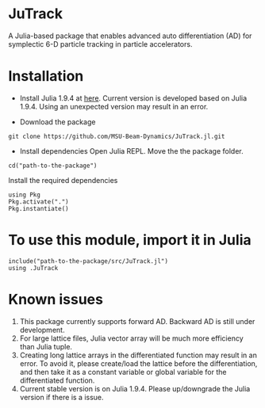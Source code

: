 # JuTrack

A Julia-based package that enables advanced auto differentiation (AD) for symplectic 6-D particle tracking in particle accelerators.

# Installation

* Install Julia 1.9.4 at [here](https://julialang.org/downloads/oldreleases/). Current version is developed based on Julia 1.9.4. Using an unexpected version may result in an error.

* Download the package
```
git clone https://github.com/MSU-Beam-Dynamics/JuTrack.jl.git
```
* Install dependencies
Open Julia REPL. Move the the package folder.
```
cd("path-to-the-package")
```
Install the required dependencies
```
using Pkg
Pkg.activate(".")
Pkg.instantiate()
```

# To use this module, import it in Julia
```
include("path-to-the-package/src/JuTrack.jl")
using .JuTrack
```

# Known issues
1. This package currently supports forward AD. Backward AD is still under development.
2. For large lattice files, Julia vector array will be much more efficiency than Julia tuple. 
3. Creating long lattice arrays in the differentiated function may result in an error. To avoid it, please create/load the lattice before the differentiation, and then take it as a constant variable or global variable for the differentiated function. 
4. Current stable version is on Julia 1.9.4. Please up/downgrade the Julia version if there is a issue.

